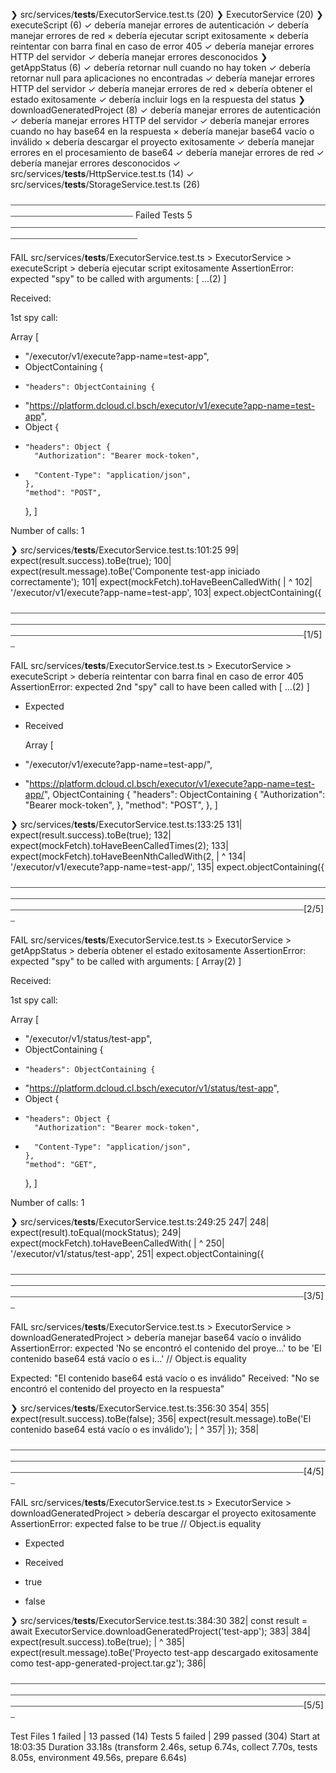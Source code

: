 ❯ src/services/__tests__/ExecutorService.test.ts (20)
   ❯ ExecutorService (20)
     ❯ executeScript (6)
       ✓ debería manejar errores de autenticación
       ✓ debería manejar errores de red
       × debería ejecutar script exitosamente
       × debería reintentar con barra final en caso de error 405
       ✓ debería manejar errores HTTP del servidor
       ✓ debería manejar errores desconocidos
     ❯ getAppStatus (6)
       ✓ debería retornar null cuando no hay token
       ✓ debería retornar null para aplicaciones no encontradas
       ✓ debería manejar errores HTTP del servidor
       ✓ debería manejar errores de red
       × debería obtener el estado exitosamente
       ✓ debería incluir logs en la respuesta del status
     ❯ downloadGeneratedProject (8)
       ✓ debería manejar errores de autenticación
       ✓ debería manejar errores HTTP del servidor
       ✓ debería manejar errores cuando no hay base64 en la respuesta
       × debería manejar base64 vacío o inválido
       × debería descargar el proyecto exitosamente
       ✓ debería manejar errores en el procesamiento de base64
       ✓ debería manejar errores de red
       ✓ debería manejar errores desconocidos
 ✓ src/services/__tests__/HttpService.test.ts (14)
 ✓ src/services/__tests__/StorageService.test.ts (26)

⎯⎯⎯⎯⎯⎯⎯⎯⎯⎯⎯⎯⎯⎯⎯⎯⎯⎯⎯⎯⎯⎯⎯⎯⎯⎯⎯⎯⎯⎯⎯⎯⎯⎯⎯⎯⎯⎯⎯⎯⎯⎯⎯⎯⎯⎯⎯⎯⎯⎯⎯⎯⎯⎯⎯⎯⎯⎯⎯⎯⎯⎯⎯⎯⎯⎯⎯⎯⎯⎯⎯⎯⎯⎯⎯⎯⎯⎯⎯⎯⎯⎯⎯⎯⎯⎯⎯⎯⎯⎯⎯⎯⎯⎯⎯⎯⎯⎯⎯⎯ Failed Tests 5 ⎯⎯⎯⎯⎯⎯⎯⎯⎯⎯⎯⎯⎯⎯⎯⎯⎯⎯⎯⎯⎯⎯⎯⎯⎯⎯⎯⎯⎯⎯⎯⎯⎯⎯⎯⎯⎯⎯⎯⎯⎯⎯⎯⎯⎯⎯⎯⎯⎯⎯⎯⎯⎯⎯⎯⎯⎯⎯⎯⎯⎯⎯⎯⎯⎯⎯⎯⎯⎯⎯⎯⎯⎯⎯⎯⎯⎯⎯⎯⎯⎯⎯⎯⎯⎯⎯⎯⎯⎯⎯⎯⎯⎯⎯⎯⎯⎯⎯⎯⎯⎯

 FAIL  src/services/__tests__/ExecutorService.test.ts > ExecutorService > executeScript > debería ejecutar script exitosamente
AssertionError: expected "spy" to be called with arguments: [ …(2) ]

Received:

  1st spy call:

  Array [
-   "/executor/v1/execute?app-name=test-app",
-   ObjectContaining {
-     "headers": ObjectContaining {
+   "https://platform.dcloud.cl.bsch/executor/v1/execute?app-name=test-app",
+   Object {
+     "headers": Object {
        "Authorization": "Bearer mock-token",
+       "Content-Type": "application/json",
      },
      "method": "POST",
    },
  ]


Number of calls: 1

 ❯ src/services/__tests__/ExecutorService.test.ts:101:25
     99|       expect(result.success).toBe(true);
    100|       expect(result.message).toBe('Componente test-app iniciado correctamente');
    101|       expect(mockFetch).toHaveBeenCalledWith(
       |                         ^
    102|         '/executor/v1/execute?app-name=test-app',
    103|         expect.objectContaining({

⎯⎯⎯⎯⎯⎯⎯⎯⎯⎯⎯⎯⎯⎯⎯⎯⎯⎯⎯⎯⎯⎯⎯⎯⎯⎯⎯⎯⎯⎯⎯⎯⎯⎯⎯⎯⎯⎯⎯⎯⎯⎯⎯⎯⎯⎯⎯⎯⎯⎯⎯⎯⎯⎯⎯⎯⎯⎯⎯⎯⎯⎯⎯⎯⎯⎯⎯⎯⎯⎯⎯⎯⎯⎯⎯⎯⎯⎯⎯⎯⎯⎯⎯⎯⎯⎯⎯⎯⎯⎯⎯⎯⎯⎯⎯⎯⎯⎯⎯⎯⎯⎯⎯⎯⎯⎯⎯⎯⎯⎯⎯⎯⎯⎯⎯⎯⎯⎯⎯⎯⎯⎯⎯⎯⎯⎯⎯⎯⎯⎯⎯⎯⎯⎯⎯⎯⎯⎯⎯⎯⎯⎯⎯⎯⎯⎯⎯⎯⎯⎯⎯⎯⎯⎯⎯⎯⎯⎯⎯⎯⎯⎯⎯⎯⎯⎯⎯⎯⎯⎯⎯⎯⎯⎯⎯⎯⎯⎯⎯⎯⎯⎯⎯⎯⎯⎯⎯⎯⎯⎯⎯⎯⎯⎯⎯⎯⎯⎯⎯⎯⎯⎯⎯⎯⎯⎯⎯⎯⎯⎯⎯[1/5]⎯

 FAIL  src/services/__tests__/ExecutorService.test.ts > ExecutorService > executeScript > debería reintentar con barra final en caso de error 405
AssertionError: expected 2nd "spy" call to have been called with [ …(2) ]

- Expected
+ Received

  Array [
-   "/executor/v1/execute?app-name=test-app/",
+   "https://platform.dcloud.cl.bsch/executor/v1/execute?app-name=test-app/",
    ObjectContaining {
      "headers": ObjectContaining {
        "Authorization": "Bearer mock-token",
      },
      "method": "POST",
    },
  ]

 ❯ src/services/__tests__/ExecutorService.test.ts:133:25
    131|       expect(result.success).toBe(true);
    132|       expect(mockFetch).toHaveBeenCalledTimes(2);
    133|       expect(mockFetch).toHaveBeenNthCalledWith(2,
       |                         ^
    134|         '/executor/v1/execute?app-name=test-app/',
    135|         expect.objectContaining({

⎯⎯⎯⎯⎯⎯⎯⎯⎯⎯⎯⎯⎯⎯⎯⎯⎯⎯⎯⎯⎯⎯⎯⎯⎯⎯⎯⎯⎯⎯⎯⎯⎯⎯⎯⎯⎯⎯⎯⎯⎯⎯⎯⎯⎯⎯⎯⎯⎯⎯⎯⎯⎯⎯⎯⎯⎯⎯⎯⎯⎯⎯⎯⎯⎯⎯⎯⎯⎯⎯⎯⎯⎯⎯⎯⎯⎯⎯⎯⎯⎯⎯⎯⎯⎯⎯⎯⎯⎯⎯⎯⎯⎯⎯⎯⎯⎯⎯⎯⎯⎯⎯⎯⎯⎯⎯⎯⎯⎯⎯⎯⎯⎯⎯⎯⎯⎯⎯⎯⎯⎯⎯⎯⎯⎯⎯⎯⎯⎯⎯⎯⎯⎯⎯⎯⎯⎯⎯⎯⎯⎯⎯⎯⎯⎯⎯⎯⎯⎯⎯⎯⎯⎯⎯⎯⎯⎯⎯⎯⎯⎯⎯⎯⎯⎯⎯⎯⎯⎯⎯⎯⎯⎯⎯⎯⎯⎯⎯⎯⎯⎯⎯⎯⎯⎯⎯⎯⎯⎯⎯⎯⎯⎯⎯⎯⎯⎯⎯⎯⎯⎯⎯⎯⎯⎯⎯⎯⎯⎯⎯⎯[2/5]⎯

 FAIL  src/services/__tests__/ExecutorService.test.ts > ExecutorService > getAppStatus > debería obtener el estado exitosamente
AssertionError: expected "spy" to be called with arguments: [ Array(2) ]

Received:

  1st spy call:

  Array [
-   "/executor/v1/status/test-app",
-   ObjectContaining {
-     "headers": ObjectContaining {
+   "https://platform.dcloud.cl.bsch/executor/v1/status/test-app",
+   Object {
+     "headers": Object {
        "Authorization": "Bearer mock-token",
+       "Content-Type": "application/json",
      },
      "method": "GET",
    },
  ]


Number of calls: 1

 ❯ src/services/__tests__/ExecutorService.test.ts:249:25
    247|
    248|       expect(result).toEqual(mockStatus);
    249|       expect(mockFetch).toHaveBeenCalledWith(
       |                         ^
    250|         '/executor/v1/status/test-app',
    251|         expect.objectContaining({

⎯⎯⎯⎯⎯⎯⎯⎯⎯⎯⎯⎯⎯⎯⎯⎯⎯⎯⎯⎯⎯⎯⎯⎯⎯⎯⎯⎯⎯⎯⎯⎯⎯⎯⎯⎯⎯⎯⎯⎯⎯⎯⎯⎯⎯⎯⎯⎯⎯⎯⎯⎯⎯⎯⎯⎯⎯⎯⎯⎯⎯⎯⎯⎯⎯⎯⎯⎯⎯⎯⎯⎯⎯⎯⎯⎯⎯⎯⎯⎯⎯⎯⎯⎯⎯⎯⎯⎯⎯⎯⎯⎯⎯⎯⎯⎯⎯⎯⎯⎯⎯⎯⎯⎯⎯⎯⎯⎯⎯⎯⎯⎯⎯⎯⎯⎯⎯⎯⎯⎯⎯⎯⎯⎯⎯⎯⎯⎯⎯⎯⎯⎯⎯⎯⎯⎯⎯⎯⎯⎯⎯⎯⎯⎯⎯⎯⎯⎯⎯⎯⎯⎯⎯⎯⎯⎯⎯⎯⎯⎯⎯⎯⎯⎯⎯⎯⎯⎯⎯⎯⎯⎯⎯⎯⎯⎯⎯⎯⎯⎯⎯⎯⎯⎯⎯⎯⎯⎯⎯⎯⎯⎯⎯⎯⎯⎯⎯⎯⎯⎯⎯⎯⎯⎯⎯⎯⎯⎯⎯⎯⎯[3/5]⎯

 FAIL  src/services/__tests__/ExecutorService.test.ts > ExecutorService > downloadGeneratedProject > debería manejar base64 vacío o inválido
AssertionError: expected 'No se encontró el contenido del proye…' to be 'El contenido base64 está vacío o es i…' // Object.is equality

Expected: "El contenido base64 está vacío o es inválido"
Received: "No se encontró el contenido del proyecto en la respuesta"

 ❯ src/services/__tests__/ExecutorService.test.ts:356:30
    354|
    355|       expect(result.success).toBe(false);
    356|       expect(result.message).toBe('El contenido base64 está vacío o es inválido');
       |                              ^
    357|     });
    358|

⎯⎯⎯⎯⎯⎯⎯⎯⎯⎯⎯⎯⎯⎯⎯⎯⎯⎯⎯⎯⎯⎯⎯⎯⎯⎯⎯⎯⎯⎯⎯⎯⎯⎯⎯⎯⎯⎯⎯⎯⎯⎯⎯⎯⎯⎯⎯⎯⎯⎯⎯⎯⎯⎯⎯⎯⎯⎯⎯⎯⎯⎯⎯⎯⎯⎯⎯⎯⎯⎯⎯⎯⎯⎯⎯⎯⎯⎯⎯⎯⎯⎯⎯⎯⎯⎯⎯⎯⎯⎯⎯⎯⎯⎯⎯⎯⎯⎯⎯⎯⎯⎯⎯⎯⎯⎯⎯⎯⎯⎯⎯⎯⎯⎯⎯⎯⎯⎯⎯⎯⎯⎯⎯⎯⎯⎯⎯⎯⎯⎯⎯⎯⎯⎯⎯⎯⎯⎯⎯⎯⎯⎯⎯⎯⎯⎯⎯⎯⎯⎯⎯⎯⎯⎯⎯⎯⎯⎯⎯⎯⎯⎯⎯⎯⎯⎯⎯⎯⎯⎯⎯⎯⎯⎯⎯⎯⎯⎯⎯⎯⎯⎯⎯⎯⎯⎯⎯⎯⎯⎯⎯⎯⎯⎯⎯⎯⎯⎯⎯⎯⎯⎯⎯⎯⎯⎯⎯⎯⎯⎯⎯[4/5]⎯

 FAIL  src/services/__tests__/ExecutorService.test.ts > ExecutorService > downloadGeneratedProject > debería descargar el proyecto exitosamente
AssertionError: expected false to be true // Object.is equality

- Expected
+ Received

- true
+ false

 ❯ src/services/__tests__/ExecutorService.test.ts:384:30
    382|       const result = await ExecutorService.downloadGeneratedProject('test-app');
    383|
    384|       expect(result.success).toBe(true);
       |                              ^
    385|       expect(result.message).toBe('Proyecto test-app descargado exitosamente como test-app-generated-project.tar.gz');
    386|

⎯⎯⎯⎯⎯⎯⎯⎯⎯⎯⎯⎯⎯⎯⎯⎯⎯⎯⎯⎯⎯⎯⎯⎯⎯⎯⎯⎯⎯⎯⎯⎯⎯⎯⎯⎯⎯⎯⎯⎯⎯⎯⎯⎯⎯⎯⎯⎯⎯⎯⎯⎯⎯⎯⎯⎯⎯⎯⎯⎯⎯⎯⎯⎯⎯⎯⎯⎯⎯⎯⎯⎯⎯⎯⎯⎯⎯⎯⎯⎯⎯⎯⎯⎯⎯⎯⎯⎯⎯⎯⎯⎯⎯⎯⎯⎯⎯⎯⎯⎯⎯⎯⎯⎯⎯⎯⎯⎯⎯⎯⎯⎯⎯⎯⎯⎯⎯⎯⎯⎯⎯⎯⎯⎯⎯⎯⎯⎯⎯⎯⎯⎯⎯⎯⎯⎯⎯⎯⎯⎯⎯⎯⎯⎯⎯⎯⎯⎯⎯⎯⎯⎯⎯⎯⎯⎯⎯⎯⎯⎯⎯⎯⎯⎯⎯⎯⎯⎯⎯⎯⎯⎯⎯⎯⎯⎯⎯⎯⎯⎯⎯⎯⎯⎯⎯⎯⎯⎯⎯⎯⎯⎯⎯⎯⎯⎯⎯⎯⎯⎯⎯⎯⎯⎯⎯⎯⎯⎯⎯⎯⎯[5/5]⎯

 Test Files  1 failed | 13 passed (14)
      Tests  5 failed | 299 passed (304)
   Start at  18:03:35
   Duration  33.18s (transform 2.46s, setup 6.74s, collect 7.70s, tests 8.05s, environment 49.56s, prepare 6.64s)
